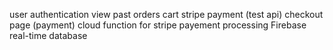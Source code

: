 user authentication
view past orders
cart
stripe payment (test api)
checkout page (payment)
cloud function for stripe payement processing
Firebase real-time database
